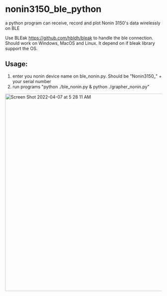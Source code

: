 # nonin3150_ble_python
a python program can receive, record and plot Nonin 3150's data wirelessly on BLE

Use BLEak https://github.com/hbldh/bleak to handle the ble connection.
Should work on Windows, MacOS and Linux. It depend on if bleak library support the OS.

## Usage:
1. enter you nonin device name on ble_nonin.py. Should be "Nonin3150_" + your serial number
2. run programs "python ./ble_nonin.py & python ./grapher_nonin.py"

<img width="635" alt="Screen Shot 2022-04-07 at 5 28 11 AM" src="https://user-images.githubusercontent.com/12875499/162198541-71db16a6-1fc0-44e5-9009-bdb745ffd6b6.png">
